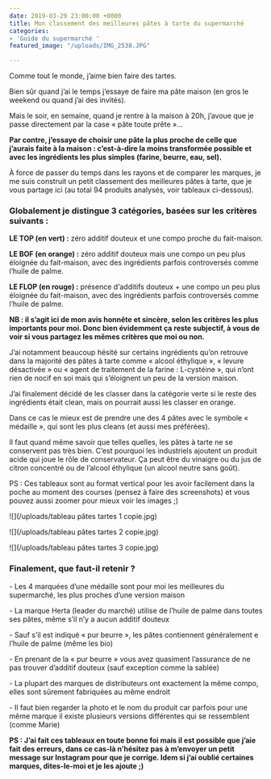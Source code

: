 ```yaml
---
date: 2019-03-29 23:00:00 +0000
title: Mon classement des meilleures pâtes à tarte du supermarché
categories:
- 'Guide du supermarché '
featured_image: "/uploads/IMG_2538.JPG"

---
```

Comme tout le monde, j’aime bien faire des tartes.

Bien sûr quand j’ai le temps j’essaye de faire ma pâte maison (en gros le weekend ou quand j’ai des invités).

Mais le soir, en semaine, quand je rentre à la maison à 20h, j’avoue que je passe directement par la case « pâte toute prête »...

**Par contre, j’essaye de choisir une pâte la plus proche de celle que j’aurais faite à la maison : c’est-à-dire la moins transformée possible et avec les ingrédients les plus simples (farine, beurre, eau, sel).**

À force de passer du temps dans les rayons et de comparer les marques, je me suis construit un petit classement des meilleures pâtes à tarte, que je vous partage ici (au total 94 produits analysés, voir tableaux ci-dessous).

### **Globalement je distingue 3 catégories, basées sur les critères suivants :**

**LE TOP (en vert) :** zéro additif douteux et une compo proche du fait-maison.

**LE BOF (en orange) :** zéro additif douteux mais une compo un peu plus éloignée du fait-maison, avec des ingrédients parfois controversés comme l‘huile de palme.

**LE FLOP (en rouge) :** présence d‘additifs douteux + une compo un peu plus éloignée du fait-maison, avec des ingrédients parfois controversés comme l‘huile de palme.

**NB : il s’agit ici de mon avis honnête et sincère, selon les critères les plus importants pour moi. Donc bien évidemment ça reste subjectif, à vous de voir si vous partagez les mêmes critères que moi ou non.**

J’ai notamment beaucoup hésité sur certains ingrédients qu’on retrouve dans la majorité des pâtes à tarte comme « alcool éthylique », « levure désactivée » ou « agent de traitement de la farine : L-cystéine », qui n’ont rien de nocif en soi mais qui s’éloignent un peu de la version maison.

J’ai finalement décidé de les classer dans la catégorie verte si le reste des ingrédients était clean, mais on pourrait aussi les classer en orange.

Dans ce cas le mieux est de prendre une des 4 pâtes avec le symbole « médaille », qui sont les plus cleans (et aussi mes préférées).

Il faut quand même savoir que telles quelles, les pâtes à tarte ne se conservent pas très bien. C’est pourquoi les industriels ajoutent un produit acide qui joue le rôle de conservateur. Ça peut être du vinaigre ou du jus de citron concentré ou de l’alcool éthylique (un alcool neutre sans goût).

PS : Ces tableaux sont au format vertical pour les avoir facilement dans la poche au moment des courses (pensez à faire des screenshots) et vous pouvez aussi zoomer pour mieux voir les images ;)

![](/uploads/tableau pâtes tartes 1 copie.jpg)

![](/uploads/tableau pâtes tartes 2 copie.jpg)

![](/uploads/tableau pâtes tartes 3 copie.jpg)

### **Finalement, que faut-il retenir ?**

\- Les 4 marquées d’une médaille sont pour moi les meilleures du supermarché, les plus proches d’une version maison

\- La marque  Herta (leader du marché) utilise de l’huile de palme dans toutes ses pâtes, même s’il n’y a aucun additif douteux

\- Sauf s’il est indiqué « pur beurre », les pâtes contiennent généralement e l’huile de palme (même les bio)

\- En prenant de la « pur beurre » vous avez quasiment l’assurance de ne pas trouver d’additif douteux (sauf exception comme la sablée)

\- La plupart des marques de distributeurs ont exactement la même compo, elles sont sûrement fabriquées au même endroit

\- Il faut bien regarder la photo et le nom du produit car parfois pour une même marque il existe plusieurs versions différentes qui se ressemblent (comme Marie)

**PS : J’ai fait ces tableaux en toute bonne foi mais il est possible que j’aie fait des erreurs, dans ce cas-là n’hésitez pas à m’envoyer un petit message sur Instagram pour que je corrige. Idem si j’ai oublié certaines marques, dites-le-moi et je les ajoute ;)**